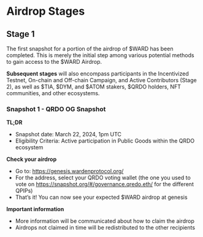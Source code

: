 ﻿---
sidebar_position: 6
---

# Airdrop Stages

## Stage 1

The first snapshot for a portion of the airdrop of $WARD has been completed. This is merely the initial step among various potential methods to gain access to the $WARD Airdrop. 

**Subsequent stages** will also encompass participants in the Incentivized Testnet, On-chain and Off-chain Campaign, and Active Contributors (Stage 2), as well as $TIA, $DYM, and $ATOM stakers, $QRDO holders, NFT communities, and other ecosystems.

### Snapshot 1 - QRDO OG Snapshot

**TL;DR**

- Snapshot date: March 22, 2024, 1pm UTC
- Eligibility Criteria: Active participation in Public Goods within the QRDO ecosystem

**Check your airdrop**

- Go to: https://genesis.wardenprotocol.org/ 
- For the address, select your QRDO voting wallet (the one you used to vote on https://snapshot.org/#/governance.qredo.eth/ for the different QPIPs)
- That’s it! You can now see your expected $WARD airdrop at genesis

**Important information**

- More information will be communicated about how to claim the airdrop
- Airdrops not claimed in time will be redistributed to the other recipients


